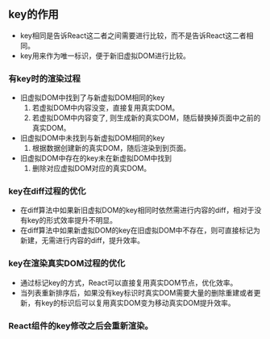 ## key的作用
- key相同是告诉React这二者之间需要进行比较，而不是告诉React这二者相同。
- key用来作为唯一标识，便于新旧虚拟DOM进行比较。
### 有key时的渲染过程
- 旧虚拟DOM中找到了与新虚拟DOM相同的key
  1. 若虚拟DOM中内容没变，直接复用真实DOM。
  2. 若虚拟DOM中内容变了, 则生成新的真实DOM，随后替换掉页面中之前的真实DOM。
- 旧虚拟DOM中未找到与新虚拟DOM相同的key
  1. 根据数据创建新的真实DOM，随后渲染到到页面。
- 旧虚拟DOM中存在的key未在新虚拟DOM中找到
  1. 删除对应虚拟DOM对应的真实DOM。
### key在diff过程的优化
- 在diff算法中如果新旧虚拟DOM的key相同时依然需进行内容的diff，相对于没有key的形式效率提升不明显。
- 在diff算法中如果新虚拟DOM的key在旧虚拟DOM中不存在，则可直接标记为新建，无需进行内容的diff，提升效率。
### key在渲染真实DOM过程的优化
- 通过标记key的方式，React可以直接复用真实DOM节点，优化效率。
- 当列表重新排序后，如果没有key标识时真实DOM需要大量的删除重建或者更新，有key的标识后可以复用真实DOM变为移动真实DOM提升效率。
### React组件的key修改之后会重新渲染。